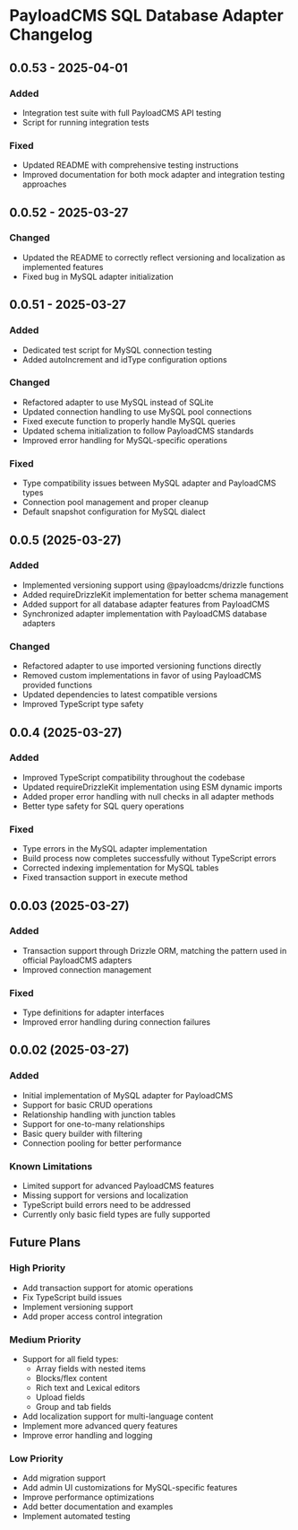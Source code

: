 # PayloadCMS SQL Database Adapter Changelog

## 0.0.53 - 2025-04-01

### Added

- Integration test suite with full PayloadCMS API testing
- Script for running integration tests

### Fixed

- Updated README with comprehensive testing instructions
- Improved documentation for both mock adapter and integration testing approaches

## 0.0.52 - 2025-03-27

### Changed

- Updated the README to correctly reflect versioning and localization as implemented features
- Fixed bug in MySQL adapter initialization

## 0.0.51 - 2025-03-27

### Added

- Dedicated test script for MySQL connection testing
- Added autoIncrement and idType configuration options

### Changed

- Refactored adapter to use MySQL instead of SQLite
- Updated connection handling to use MySQL pool connections
- Fixed execute function to properly handle MySQL queries
- Updated schema initialization to follow PayloadCMS standards
- Improved error handling for MySQL-specific operations

### Fixed

- Type compatibility issues between MySQL adapter and PayloadCMS types
- Connection pool management and proper cleanup
- Default snapshot configuration for MySQL dialect

## 0.0.5 (2025-03-27)

### Added

- Implemented versioning support using @payloadcms/drizzle functions
- Added requireDrizzleKit implementation for better schema management
- Added support for all database adapter features from PayloadCMS
- Synchronized adapter implementation with PayloadCMS database adapters

### Changed

- Refactored adapter to use imported versioning functions directly
- Removed custom implementations in favor of using PayloadCMS provided functions
- Updated dependencies to latest compatible versions
- Improved TypeScript type safety

## 0.0.4 (2025-03-27)

### Added

- Improved TypeScript compatibility throughout the codebase
- Updated requireDrizzleKit implementation using ESM dynamic imports
- Added proper error handling with null checks in all adapter methods
- Better type safety for SQL query operations

### Fixed

- Type errors in the MySQL adapter implementation
- Build process now completes successfully without TypeScript errors
- Corrected indexing implementation for MySQL tables
- Fixed transaction support in execute method

## 0.0.03 (2025-03-27)

### Added

- Transaction support through Drizzle ORM, matching the pattern used in official PayloadCMS adapters
- Improved connection management

### Fixed

- Type definitions for adapter interfaces
- Improved error handling during connection failures

## 0.0.02 (2025-03-27)

### Added

- Initial implementation of MySQL adapter for PayloadCMS
- Support for basic CRUD operations
- Relationship handling with junction tables
- Support for one-to-many relationships
- Basic query builder with filtering
- Connection pooling for better performance

### Known Limitations

- Limited support for advanced PayloadCMS features
- Missing support for versions and localization
- TypeScript build errors need to be addressed
- Currently only basic field types are fully supported

## Future Plans

### High Priority

- Add transaction support for atomic operations
- Fix TypeScript build issues
- Implement versioning support
- Add proper access control integration

### Medium Priority

- Support for all field types:
  - Array fields with nested items
  - Blocks/flex content
  - Rich text and Lexical editors
  - Upload fields
  - Group and tab fields
- Add localization support for multi-language content
- Implement more advanced query features
- Improve error handling and logging

### Low Priority

- Add migration support
- Add admin UI customizations for MySQL-specific features
- Improve performance optimizations
- Add better documentation and examples
- Implement automated testing
